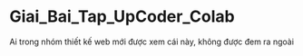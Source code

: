 # Giai_Bai_Tap_UpCoder_Colab
Ai trong nhóm thiết kế web mới được xem cái này, không được đem ra ngoài
